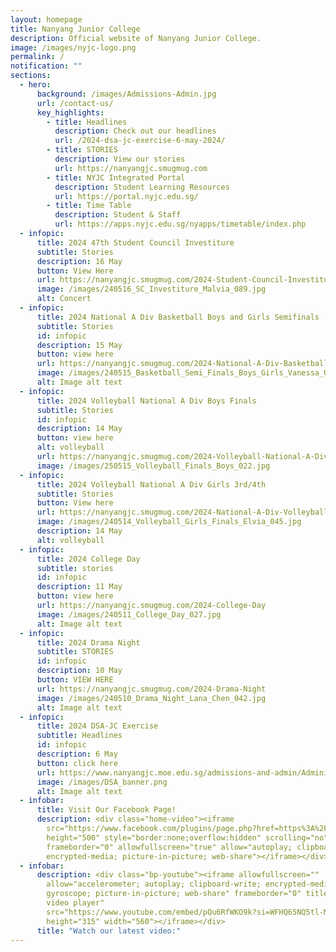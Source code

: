 ```yaml
---
layout: homepage
title: Nanyang Junior College
description: Official website of Nanyang Junior College.
image: /images/nyjc-logo.png
permalink: /
notification: ""
sections:
  - hero:
      background: /images/Admissions-Admin.jpg
      url: /contact-us/
      key_highlights:
        - title: Headlines
          description: Check out our headlines
          url: /2024-dsa-jc-exercise-6-may-2024/
        - title: STORIES
          description: View our stories
          url: https://nanyangjc.smugmug.com
        - title: NYJC Integrated Portal
          description: Student Learning Resources
          url: https://portal.nyjc.edu.sg/
        - title: Time Table
          description: Student & Staff
          url: https://apps.nyjc.edu.sg/nyapps/timetable/index.php
  - infopic:
      title: 2024 47th Student Council Investiture
      subtitle: Stories
      description: 16 May
      button: View Here
      url: https://nanyangjc.smugmug.com/2024-Student-Council-Investiture
      image: /images/240516_SC_Investiture_Malvia_089.jpg
      alt: Concert
  - infopic:
      title: 2024 National A Div Basketball Boys and Girls Semifinals
      subtitle: Stories
      id: infopic
      description: 15 May
      button: view here
      url: https://nanyangjc.smugmug.com/2024-National-A-Div-Basketball-Boys-and-Girls-Semifinals
      image: /images/240515_Basketball_Semi_Finals_Boys_Girls_Vanessa_045.jpg
      alt: Image alt text
  - infopic:
      title: 2024 Volleyball National A Div Boys Finals
      subtitle: Stories
      id: infopic
      description: 14 May
      button: view here
      alt: volleyball
      url: https://nanyangjc.smugmug.com/2024-Volleyball-National-A-Div-Boys-Finals
      image: /images/250515_Volleyball_Finals_Boys_022.jpg
  - infopic:
      title: 2024 Volleyball National A Div Girls 3rd/4th
      subtitle: Stories
      button: View here
      url: https://nanyangjc.smugmug.com/2024-National-A-Div-Volleyball-Championship-Girls
      image: /images/240514_Volleyball_Girls_Finals_Elvia_045.jpg
      description: 14 May
      alt: volleyball
  - infopic:
      title: 2024 College Day
      subtitle: stories
      id: infopic
      description: 11 May
      button: view here
      url: https://nanyangjc.smugmug.com/2024-College-Day
      image: /images/240511_College_Day_027.jpg
      alt: Image alt text
  - infopic:
      title: 2024 Drama Night
      subtitle: STORIES
      id: infopic
      description: 10 May
      button: VIEW HERE
      url: https://nanyangjc.smugmug.com/2024-Drama-Night
      image: /images/240510_Drama_Night_Lana_Chen_042.jpg
      alt: Image alt text
  - infopic:
      title: 2024 DSA-JC Exercise
      subtitle: Headlines
      id: infopic
      description: 6 May
      button: click here
      url: https://www.nanyangjc.moe.edu.sg/admissions-and-admin/Administration/dsa/
      image: /images/DSA_banner.png
      alt: Image alt text
  - infobar:
      title: Visit Our Facebook Page!
      description: <div class="home-video"><iframe
        src="https://www.facebook.com/plugins/page.php?href=https%3A%2F%2Fwww.facebook.com%2FNanyangjc%2F&tabs=timeline&width=340&height=500&small_header=false&adapt_container_width=true&hide_cover=false&show_facepile=true&appId"
        height="500" style="border:none;overflow:hidden" scrolling="no"
        frameborder="0" allowfullscreen="true" allow="autoplay; clipboard-write;
        encrypted-media; picture-in-picture; web-share"></iframe></div>
  - infobar:
      description: <div class="bp-youtube"><iframe allowfullscreen=""
        allow="accelerometer; autoplay; clipboard-write; encrypted-media;
        gyroscope; picture-in-picture; web-share" frameborder="0" title="YouTube
        video player"
        src="https://www.youtube.com/embed/pQu6RfWKO9k?si=WFHQ65NQ5tl-M84f"
        height="315" width="560"></iframe></div>
      title: "Watch our latest video:"
---
```

